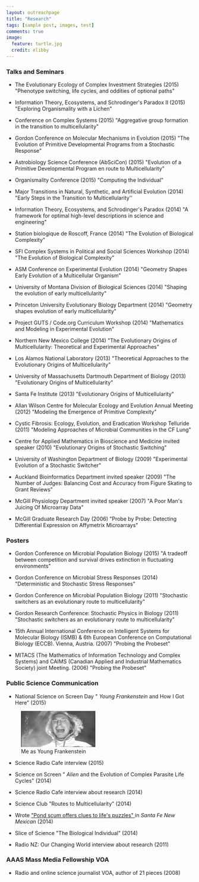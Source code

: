 ```yaml
---
layout: outreachpage
title: "Research"
tags: [sample post, images, test]
comments: true
image:
  feature: turtle.jpg
  credit: elibby
---
```



### Talks and Seminars
* The Evolutionary Ecology of Complex Investment Strategies (2015)
"Phenotype switching, life cycles, and oddities of optional paths"

* Information Theory, Ecosystems, and Schrodinger's Paradox II  (2015)
"Exploring Organismality with a Lichen"

* Conference on Complex Systems  (2015)
"Aggregative group formation in the transition to multicellularity"

* Gordon Conference on Molecular Mechanisms in Evolution  (2015)
"The Evolution of Primitive Developmental Programs from a Stochastic Response"

* Astrobiology Science Conference (AbSciCon)  (2015)
"Evolution of a Primitive Developmental Program en route to Multicellularity"

* Organismality Conference  (2015)
"Computing the Individual"

* Major Transitions in Natural, Synthetic, and Artificial Evolution  (2014)
"Early Steps in the Transition to Multicellularity''

* Information Theory, Ecosystems, and Schrodinger's Paradox  (2014)
"A framework for optimal high-level descriptions in science and engineering"

* Station biologique de Roscoff, France  (2014)
"The Evolution of Biological Complexity"

* SFI Complex Systems in Political and Social Sciences Workshop  (2014)
"The Evolution of Biological Complexity"
 
* ASM Conference on Experimental Evolution  (2014)
"Geometry Shapes Early Evolution of a Multicellular Organism"

* University of Montana Division of Biological Sciences  (2014)
"Shaping the evolution of early multicellularity"

* Princeton University Evolutionary Biology Department  (2014)
"Geometry shapes evolution of early multicellularity"

* Project GUTS / Code.org Curriculum Workshop  (2014)
"Mathematics and Modeling in Experimental Evolution"

* Northern New Mexico College  (2014)
"The Evolutionary Origins of Multicellularity: Theoretical and Experimental Approaches"

* Los Alamos National Laboratory  (2013)
"Theoretical Approaches to the Evolutionary Origins of Multicellularity"

* University of Massachusetts Dartmouth Department of Biology  (2013)
"Evolutionary Origins of Multicellularity"

* Santa Fe Institute  (2013)
"Evolutionary Origins of Multicellularity"

* Allan Wilson Centre for Molecular Ecology and Evolution Annual Meeting  (2012)
"Modeling the Emergence of Primitive Complexity"

* Cystic Fibrosis: Ecology, Evolution, and Eradication Workshop Telluride  (2011)
 "Modeling Approaches of Microbial Communities in the CF Lung"

* Centre for Applied Mathematics in Bioscience and Medicine invited speaker  (2010) 
"Evolutionary Origins of Stochastic Switching"

* University of Washington Department of Biology  (2009)
"Experimental Evolution of a Stochastic Switcher"

* Auckland Bioinformatics Department invited speaker  (2009)
"The Number of Judges: Balancing Cost and Accuracy from Figure Skating to Grant Reviews"

* McGill Physiology Department invited speaker  (2007)
"A Poor Man's Juicing Of Microarray Data"

* McGill Graduate Research Day (2006)
"Probe by Probe: Detecting Differential Expression on Affymetrix Microarrays"

### Posters
* Gordon Conference on Microbial Population Biology  (2015)
"A tradeoff between competition and survival drives extinction in fluctuating environments"

* Gordon Conference on Microbial Stress Responses  (2014)
"Deterministic and Stochastic Stress Responses"

* Gordon Conference on Microbial Population Biology  (2011)
"Stochastic switchers as an evolutionary route to multicellularity"

* Gordon Research Conference: Stochastic Physics in Biology  (2011)
"Stochastic switchers as an evolutionary route to multicellularity"

* 15th Annual International Conference on Intelligent Systems for Molecular Biology (ISMB) & 6th European Conference on Computational Biology (ECCB). Vienna, Austria.  (2007)
"Probing the Probeset"
 
* MITACS (The Mathematics of Information Technology and Complex Systems) and CAIMS (Canadian Applied and Industrial Mathematics Society) joint Meeting.  (2006)
"Probing the Probeset"

### Public Science Communication
* National Science on Screen Day "<I> Young Frankenstein </I> and How I Got Here"  (2015)

<figure>
<a href="/images/YoungFrank.jpg"><img src="/images/YoungFrank.jpg" width="200"></a>
<figcaption> Me as Young Frankenstein</figcaption>
</figure>

* Science Radio Cafe interview  (2015)

* Science on Screen "<I> Alien </I> and the Evolution of Complex Parasite Life Cycles"  (2014)
 
* Science Radio Cafe interview about research  (2014)
 
* Science Club "Routes to Multicellularity"  (2014)
  
* Wrote <a href="http://www.santafenewmexican.com/news/local_news/science-in-a-complex-world-pond-scum-offers-clues-to/article_f8b90c88-e239-5884-ae28-81fd479bf8d4.html?_dc=440917231375.35156"> "Pond scum offers clues to life's puzzles" </a> in <I> Santa Fe New Mexican </I> (2014)
 
* Slice of Science "The Biological Individual"  (2014)
 
* Radio NZ: Our Changing World interview about research  (2011)
 
### AAAS Mass Media Fellowship VOA

* Radio and online science journalist VOA, author of 21 pieces  (2008)






